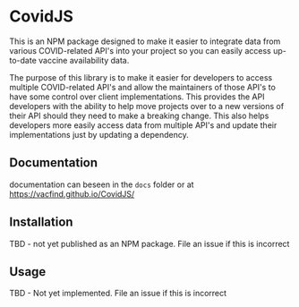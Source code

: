 # CovidJS

This is an NPM package designed to make it easier to integrate data from various COVID-related API's into your project so you can easily access up-to-date vaccine availability data.

The purpose of this library is to make it easier for developers to access multiple COVID-related API's and allow the maintainers of those API's to have some control over client implementations. This provides the API developers with the ability to help move projects over to a new versions of their API should they need to make a breaking change. This also helps developers more easily access data from multiple API's and update their implementations just by updating a dependency.  

## Documentation
documentation can beseen in the `docs` folder or at https://vacfind.github.io/CovidJS/

## Installation
TBD - not yet published as an NPM package. File an issue if this is incorrect

## Usage

TBD - Not yet implemented. File an issue if this is incorrect


